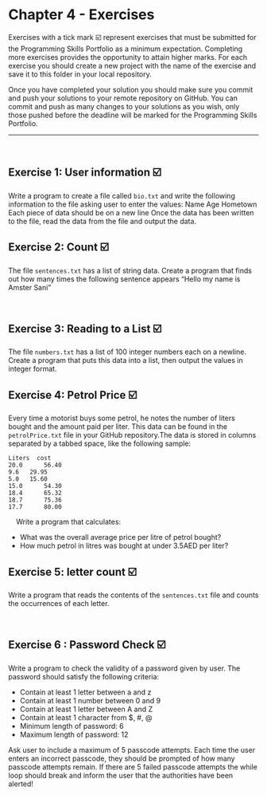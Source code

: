 # Chapter 4 - Exercises
Exercises with a tick mark ☑️ represent exercises that must be submitted for the Programming Skills Portfolio as a minimum expectation. Completing more exercises provides the opportunity to attain higher marks. For each exercise you should create a new project with the name of the exercise and save it to this folder in your local repository.

Once you have completed your solution you should make sure you commit and push your solutions to your remote repository on GitHub. You can commit and push as many changes to your solutions as you wish, only those pushed before the deadline will be marked for the Programming Skills Portfolio.

---
&nbsp;
&nbsp;
## Exercise 1: User information ☑️ 
Write a program to create a file called ```bio.txt``` and write the following information to the file asking user to enter the values:
Name
Age
Hometown
Each piece of data should be on a new line
Once the data has been written to the file, read the data from the file and output the data.
&nbsp;
&nbsp;
## Exercise 2: Count ☑️ 
The file ```sentences.txt``` has a list of string data. Create a program that finds out how many times the following sentence appears “Hello my name is Amster Sani”

&nbsp;
&nbsp;
## Exercise 3: Reading to a List ☑️ 
The file ```numbers.txt``` has a list of 100 integer numbers each on a newline. Create a program that puts this data into a list, then output the values in integer format.
&nbsp;
&nbsp;
## Exercise 4: Petrol Price ☑️ 

Every time a motorist buys some petrol, he notes the number of liters bought and the amount paid per liter. This data can be found in the ```petrolPrice.txt``` file in your GitHub repository.The data is stored in columns separated by a tabbed space, like the following sample:
```
Liters	cost
20.0	  56.40
9.6	  29.95
5.0	  15.60
15.0	  54.30
18.4	  65.32
18.7	  75.36
17.7	  80.00
```
&nbsp;
&nbsp;
Write a program that calculates:

- What was the overall average price per litre of petrol bought?
- How much petrol in litres was bought at under 3.5AED per liter?

## Exercise 5: letter count ☑️ 

Write a program that reads the contents of the ```sentences.txt``` file and counts the occurrences of each letter.

&nbsp;
&nbsp;
## Exercise 6 : Password Check ☑️ 

Write a program to check the validity of a password given by user. The password should satisfy the following criteria: 
- Contain at least 1 letter between a and z 
- Contain at least 1 number between 0 and 9 
- Contain at least 1 letter between A and Z
- Contain at least 1 character from $, #, @ 
- Minimum length of password: 6 
- Maximum length of password: 12

Ask user to include a maximum of 5 passcode attempts. Each time the user enters an incorrect passcode, they should be prompted of how many passcode attempts remain. If there are 5 failed passcode attempts the while loop should break and inform the user that the authorities have been alerted!
